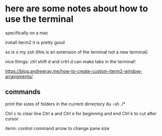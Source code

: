 
# here are some notes about how to use the terminal 
specifically on a mac

install iterm2
it is pretty good

so is o my zsh (this is an extension of the terminal not a new terminal)

nice things:
ctrl shift d and crtrl d can make tabs in the terminal!


https://blog.andrewray.me/how-to-create-custom-iterm2-window-arrangments/

## commands
print the sizes of folders in the current dirrectory
  du -sh ./*


Ctrl c to clear line
Ctrl a and Ctrl e for beginning and end
Ctrl k to cut after cursor

iterm: control command arrow to change pane size
